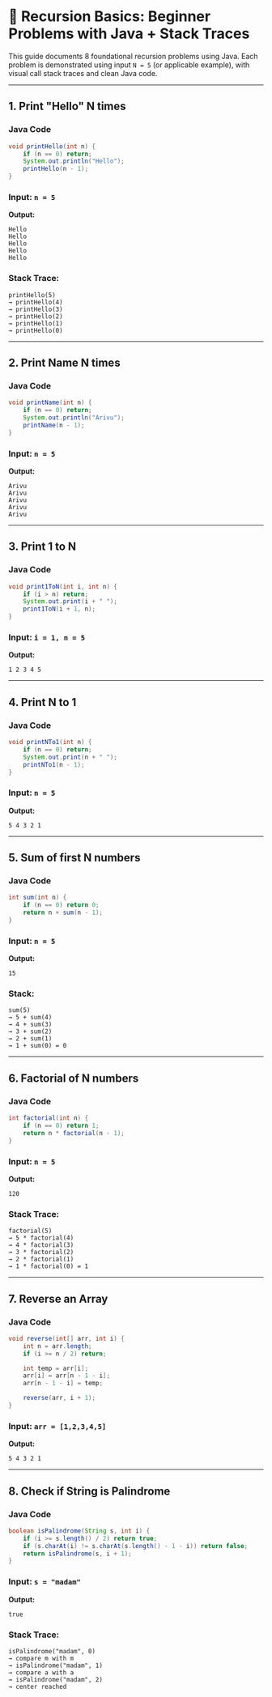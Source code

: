 # 📘 Recursion Basics: Beginner Problems with Java + Stack Traces

This guide documents 8 foundational recursion problems using Java. Each problem is demonstrated using input `N = 5` (or applicable example), with visual call stack traces and clean Java code.

---

## 1. Print "Hello" N times

### Java Code

```java
void printHello(int n) {
    if (n == 0) return;
    System.out.println("Hello");
    printHello(n - 1);
}
```

### Input: `n = 5`

**Output:**

```
Hello
Hello
Hello
Hello
Hello
```

### Stack Trace:

```
printHello(5)
→ printHello(4)
→ printHello(3)
→ printHello(2)
→ printHello(1)
→ printHello(0)
```

---

## 2. Print Name N times

### Java Code

```java
void printName(int n) {
    if (n == 0) return;
    System.out.println("Arivu");
    printName(n - 1);
}
```

### Input: `n = 5`

**Output:**

```
Arivu
Arivu
Arivu
Arivu
Arivu
```

---

## 3. Print 1 to N

### Java Code

```java
void print1ToN(int i, int n) {
    if (i > n) return;
    System.out.print(i + " ");
    print1ToN(i + 1, n);
}
```

### Input: `i = 1, n = 5`

**Output:**

```
1 2 3 4 5
```

---

## 4. Print N to 1

### Java Code

```java
void printNTo1(int n) {
    if (n == 0) return;
    System.out.print(n + " ");
    printNTo1(n - 1);
}
```

### Input: `n = 5`

**Output:**

```
5 4 3 2 1
```

---

## 5. Sum of first N numbers

### Java Code

```java
int sum(int n) {
    if (n == 0) return 0;
    return n + sum(n - 1);
}
```

### Input: `n = 5`

**Output:**

```
15
```

### Stack:

```
sum(5)
→ 5 + sum(4)
→ 4 + sum(3)
→ 3 + sum(2)
→ 2 + sum(1)
→ 1 + sum(0) = 0
```

---

## 6. Factorial of N numbers

### Java Code

```java
int factorial(int n) {
    if (n == 0) return 1;
    return n * factorial(n - 1);
}
```

### Input: `n = 5`

**Output:**

```
120
```

### Stack Trace:

```
factorial(5)
→ 5 * factorial(4)
→ 4 * factorial(3)
→ 3 * factorial(2)
→ 2 * factorial(1)
→ 1 * factorial(0) = 1
```

---

## 7. Reverse an Array

### Java Code

```java
void reverse(int[] arr, int i) {
    int n = arr.length;
    if (i >= n / 2) return;

    int temp = arr[i];
    arr[i] = arr[n - 1 - i];
    arr[n - 1 - i] = temp;

    reverse(arr, i + 1);
}
```

### Input: `arr = [1,2,3,4,5]`

**Output:**

```
5 4 3 2 1
```

---

## 8. Check if String is Palindrome

### Java Code

```java
boolean isPalindrome(String s, int i) {
    if (i >= s.length() / 2) return true;
    if (s.charAt(i) != s.charAt(s.length() - 1 - i)) return false;
    return isPalindrome(s, i + 1);
}
```

### Input: `s = "madam"`

**Output:**

```
true
```

### Stack Trace:

```
isPalindrome("madam", 0)
→ compare m with m
→ isPalindrome("madam", 1)
→ compare a with a
→ isPalindrome("madam", 2)
→ center reached
```
